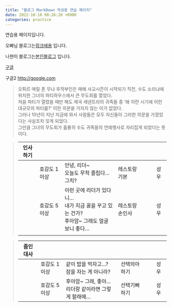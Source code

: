 ```yaml
---
title: "블로그 MarkDown 작성용 연습 페이지"
date: 2022-10-10 08:26:28 +0900
categories: practice
---
```

연습용 페이지입니다.

오빠님 블로그는[링크에용] 입니다.

나현이 블로그는[본인블로그] 입니다.

[구글](http://google.com)

구글2 http://google.com


>오튀르 메릴 폰 무냐 후작부인은 매해 사교시즌이 시작되기 직전, 수도 소리냐에 위치한 그녀의 파티하우스에서 큰 무도회를 열었다.  
처음 파티가 열렸을 때만 해도 제국 세넨트라의 귀족들 중 ‘왜 이런 시기에 이런 대규모의 파티를?’ 이란 의문을 가지지 않는 이가 없었다.  
그러나 10년이 지난 지금에 와서 사람들은 모두 자신들이 그러한 의문을 가졌었다는 사실조차 잊게 되었다.  
그만큼 그녀의 무도회가 훌륭히 수도 귀족들의 연례행사로 자리잡게 되었다는 뜻이다.



> | 인사하기  |         |                                                              |         |  |  |    |
>|--------|-------|------------------------------------------------------------|-------|----|-----|----|
>|       | 호감도 1이상 | 안녕, 리더~ <br>오늘도 무척 졸립다…그치?                                   | 레스토랑 기본 |  |  | 성우 |
>|       | 호감도 5이상 | 이런 곳에 리더가 있다니… <br>내가 지금 꿈을 꾸고 있는 건가? <br>후아암~ 그래도 얼굴 보니 좋다… | 레스토랑손인사 |  |  | 성우 |
>|       |         |                                                              |         |  |  |    |

>| 줌인 대사 |         |                                                              |         |  |  |    |
>|--------|-------|------------------------------------------------------------|-------|----|-----|----|
>|       | 호감도 1이상 | 같이 밥을 먹자고…? <br>잠을 자는 게 아니라?                                 | 선택의아하기  |  |  | 성우 |
>|       | 호감도 5이상 | 후아암~ 그래, 좋아… <br>리더랑 같이라면 그렇게 할래에…                           | 선택기뻐하기  |  |  | 성우 |


[링크에용]: https://gslazer.github.io
[본인블로그]: https://bloodfairy.github.io